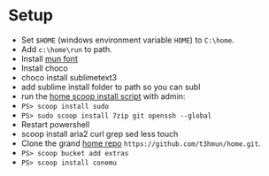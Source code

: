 Setup
======

* Set `$HOME` (windows environment variable `HOME`) to `C:\home`.
* Add `c:\home\run` to path.
* Install [mun font](https://github.com/t3hmun/Iosevka/releases)
* Install choco
* choco install sublimetext3
* add sublime install folder to path so you can subl
* run the [home scoop install script](https://github.com/t3hmun/home/blob/master/scripts/install-scoop-home.ps1) with admin:
* `PS> scoop install sudo`
* `PS> sudo scoop install 7zip git openssh --global`
* Restart powershell
* scoop install aria2 curl grep sed less touch 
* Clone the grand [home repo](https://github.com/t3hmun/home) `https://github.com/t3hmun/home.git`.
* `PS> scoop bucket add extras`
* `PS> scoop install conemu`